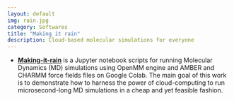 ```yaml
---
layout: default
img: rain.jpg
category: Softwares
title: "Making it rain"
description: Cloud-based molecular simulations for everyone
---
```


* [__Making-it-rain__](https://pablo-arantes.github.io/making-it-rain/) is a Jupyter notebook scripts for running Molecular Dynamics (MD) simulations using OpenMM engine and AMBER and CHARMM force fields files on Google Colab. The main goal of this work is to demonstrate how to harness the power of cloud-computing to run microsecond-long MD simulations in a cheap and yet feasible fashion.
